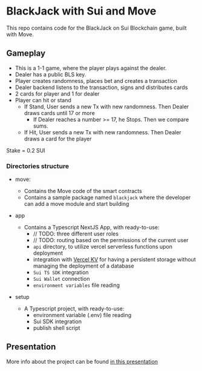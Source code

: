 # BlackJack with Sui and Move

This repo contains code for the BlackJack on Sui Blockchain game, built with Move.


## Gameplay

- This is a 1-1 game, where the player plays against the dealer.
- Dealer has a public BLS key.
- Player creates randomness, places bet and creates a transaction
- Dealer backend listens to the transaction, signs and distributes cards
- 2 cards for player and 1 for dealer
- Player can hit or stand
  - If Stand, User sends a new Tx with new randomness. Then Dealer draws cards until 17 or more
    - If Dealer reaches a number >= 17, he Stops. Then we compare sums. 
  - If Hit, User sends a new Tx with new randomness. Then Dealer draws a card for the player


Stake = 0.2 SUI



### Directories structure

- move:

  - Contains the Move code of the smart contracts
  - Contains a sample package named `blackjack` where the developer can add a move module and start building

- app

  - Contains a Typescript NextJS App, with ready-to-use:
    - // TODO: three different user roles
    - // TODO: routing based on the permissions of the current user
    - `api` directory, to utilize vercel serverless functions upon deployment
    - integration with [Vercel KV](https://vercel.com/docs/storage/vercel-kv/quickstart) for having a persistent storage without managing the deployment of a database
    - `Sui TS SDK` integration
    - `Sui Wallet` connection
    - `environment variables` file reading

- setup
  - A Typescript project, with ready-to-use:
    - environment variable (.env) file reading
    - Sui SDK integration
    - publish shell script

## Presentation

More info about the project can be found [in this presentation](https://docs.google.com/presentation/d/13Id6cmSLls8ByVlXXUr4gVO0oAYMZfb-IwroxF1h7zw/edit?usp=sharing)
